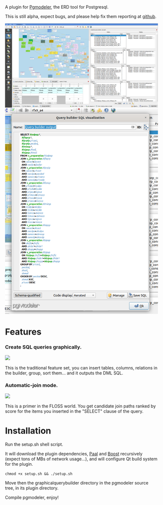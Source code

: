 A plugin for [Pgmodeler](https://www.pgmodeler.io), the ERD tool for Postgresql.

This is still alpha, expect bugs, and please help fix them reporting at [github](https://github.com/pgmodeler/plugins).

![Overview](res/overview.png)
![Overview_SQL](res/overview_sql.png)

# Features
### Create SQL queries graphically.

[![](http://img.youtube.com/vi/6e66-fNhvAY/0.jpg)](http://www.youtube.com/watch?v=6e66-fNhvAY "")

This is the traditional feature set, you can insert tables, columns, relations in the builder, group, sort them... and it outputs the DML SQL.

### Automatic-join mode.

[![](http://img.youtube.com/vi/_5QNFXA03Y4/0.jpg)](http://www.youtube.com/watch?v=_5QNFXA03Y4 "")

This is a primer in the FLOSS world. You get candidate join paths ranked by score for the items you inserted in the "SELECT" clause of the query.

# Installation
Run the setup.sh shell script.

It will download the plugin dependencies, [Paal](http://paal.mimuw.edu.pl/) and [Boost](https://www.boost.org/) recursively (expect tons of MBs of network usage...), and will configure Qt build system for the plugin.

`chmod +x setup.sh && ./setup.sh`

Move then the graphicalquerybuilder directory in the pgmodeler source tree, in its plugin directory.


Compile pgmodeler, enjoy!
